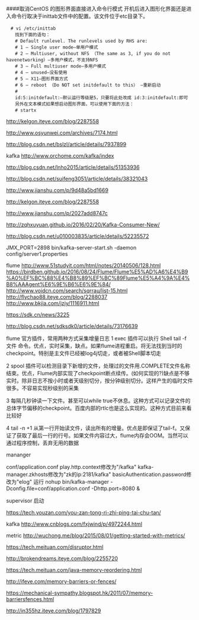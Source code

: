 ####取消CentOS 的图形界面直接进入命令行模式
开机后进入图形化界面还是进入命令行取决于inittab文件中的配置。该文件位于etc目录下。
```
　# vi /etc/inittab
　　找到下面的语句：
　　# Default runlevel. The runlevels used by RHS are:
　　# 1 – Single user mode–单用户模式
　　# 2 – Multiuser, without NFS （The same as 3, if you do not havenetworking）–多用户模式，不支持NFS
　　# 3 – Full multiuser mode–多用户模式
　　# 4 – unused–没有使用
　　# 5 – X11–图形界面方式
　　# 6 – reboot （Do NOT set initdefault to this） –重新启动
　　#
　　id:5:initdefault:–默认运行等级是5，只要将此处改成 id:3:initdefault:即可
　　另外在文本模式如果想启动图形界面，可以使用下面的方法：
　　# startx
```


http://kelgon.iteye.com/blog/2287558

http://www.osyunwei.com/archives/7174.html

http://blog.csdn.net/bslzl/article/details/7937899

kafka
http://www.orchome.com/kafka/index

http://blog.csdn.net/lnho2015/article/details/51353936

http://blog.csdn.net/suifeng3051/article/details/38321043

http://www.jianshu.com/p/9d48a5bd1669

http://kelgon.iteye.com/blog/2287558

http://www.jianshu.com/p/2027add8747c

http://zqhxuyuan.github.io/2016/02/20/Kafka-Consumer-New/


http://blog.csdn.net/u010003835/article/details/52235572

JMX_PORT=2898 bin/kafka-server-start.sh -daemon config/server1.properties


flume
http://www.51studyit.com/html/notes/20140506/128.html
https://birdben.github.io/2016/08/24/Flume/Flume%E5%AD%A6%E4%B9%A0%EF%BC%88%E4%B8%89%EF%BC%89Flume%E5%A4%9A%E4%B8%AAAgent%E6%9E%B6%E6%9E%84/
http://www.voidcn.com/search/sqrrau/list-15.html
http://flychao88.iteye.com/blog/2288037
http://www.bkjia.com/jzjy/1116911.html

https://sdk.cn/news/3225


http://blog.csdn.net/sdksdk0/article/details/73176639

flume 官方插件，常用两种方式采集增量日志 
1 exec 插件可以执行 Shell tail -f 文件 命令。优点，实时采集，缺点。如果flume进程重启。将无法找到当时的checkpoint。特别是主文件已经被log4j切走，或者被Shell脚本切走 

2 spool 插件可以检测目录下新增的文件，处理过的文件用.COMPLETE文件名称结束。优点，Flume内部实现了checkpoint断点续传。(如何实现的?)缺点是不够实时。除非日志不按小时或者天级别切分，按分钟级别切分。这样产生的临时文件很多。不容易实现秒级别的采集 

3 每隔几秒钟读一下文件。甚至可以while true不休息。这种方式可以记录文件的总体字节偏移的checkpoint。百度内部的rtlc也是这么实现的。这种方式目前来看比较好 

4 tail -n +1 从第一行开始读文件，读出所有的增量。优点是即保证了tail-f。又保证了获取了最后一行的行号。如果文件内容过大，flume内存会OOM。当然可以通过程序控制，丢弃无用的数据 

mananger

conf/application.conf
play.http.context修改为"/kafka"
kafka-manager.zkhosts修改为"zk的ip:2181/kafka"
basicAuthentication.password修改为"elog"
运行
nohup bin/kafka-manager -Dconfig.file=conf/application.conf -Dhttp.port=8080 &


supervisor 启动


https://tech.youzan.com/you-zan-tong-ri-zhi-ping-tai-chu-tan/

kafka
http://www.cnblogs.com/fxjwind/p/4972244.html


metric
http://wuchong.me/blog/2015/08/01/getting-started-with-metrics/




https://tech.meituan.com/disruptor.html

http://brokendreams.iteye.com/blog/2255720

https://tech.meituan.com/java-memory-reordering.html

http://ifeve.com/memory-barriers-or-fences/

https://mechanical-sympathy.blogspot.hk/2011/07/memory-barriersfences.html

http://in355hz.iteye.com/blog/1797829